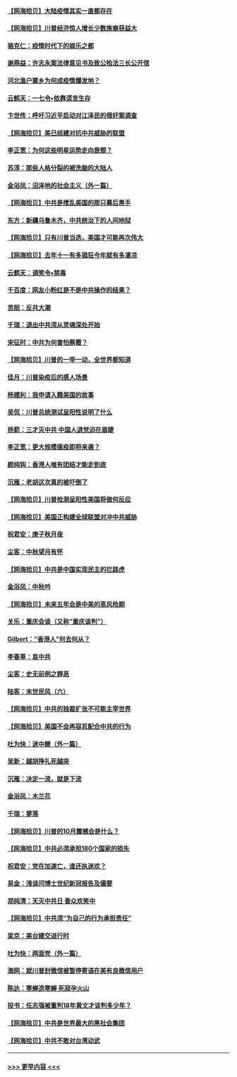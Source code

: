 #### [【网海拾贝】大陆疫情其实一直都存在](../pages/nsc993/n12473948.md?t=10150251) 
#### [【网海拾贝】川普经济惊人增长少数族裔获益大](../pages/nsc993/n12471565.md?t=10150251) 
#### [骆克仁：疫情时代下的娱乐之都](../pages/nsc993/n12471312.md?t=10150251) 
#### [谢燕益：许志永案法律意见书及致公检法三长公开信](../pages/nsc993/n12470870.md?t=10150251) 
#### [河北渔户寨乡为何成疫情爆发地？](../pages/nsc993/n12464936.md?t=10150251) 
#### [云鹤天：一七令▪依靠谎言生存](../pages/nsc993/n12470034.md?t=10150251) 
#### [卞世传：呼吁习近平启动对江泽民的俄奸案调查](../pages/nsc993/n12469722.md?t=10150251) 
#### [【网海拾贝】美已组建对抗中共威胁的联盟](../pages/nsc993/n12469018.md?t=10150251) 
#### [李正宽：为何这些明星运势走向衰颓？](../pages/nsc993/n12468730.md?t=10150251) 
#### [苏淳：那些人格分裂的被洗脑的大陆人](../pages/nsc993/n12467858.md?t=10150251) 
#### [金浴凤：沼泽地的社会主义（外一篇）](../pages/nsc993/n12467792.md?t=10150251) 
#### [【网海拾贝】中共是搅乱美国的那只幕后黑手](../pages/nsc993/n12467700.md?t=10150251) 
#### [东方：新疆乌鲁木齐，中共统治下的人间地狱](../pages/nsc993/n12466075.md?t=10150251) 
#### [【网海拾贝】只有川普当选，美国才可能再次伟大](../pages/nsc993/n12466013.md?t=10150251) 
#### [【网海拾贝】去年十一有多猖狂今年就有多凄凉](../pages/nsc993/n12463649.md?t=10150251) 
#### [云鹤天：调笑令▪禁毒](../pages/nsc993/n12462975.md?t=10150251) 
#### [千百度：网友小粉红是不是中共操作的结果？](../pages/nsc993/n12461025.md?t=10150251) 
#### [苦胆：反共大潮](../pages/nsc993/n12459469.md?t=10150251) 
#### [千瑞：退出中共须从灵魂深处开始](../pages/nsc993/n12459437.md?t=10150251) 
#### [宋征时：中共为何害怕蔡霞？](../pages/nsc993/n12459097.md?t=10150251) 
#### [【网海拾贝】川普的一举一动，全世界都知道](../pages/nsc993/n12458825.md?t=10150251) 
#### [佳月：川普染疫后的感人场景](../pages/nsc993/n12456994.md?t=10150251) 
#### [杨建利：我申请入籍美国的故事](../pages/nsc993/n12455635.md?t=10150251) 
#### [吴侃：川普总统测试呈阳性说明了什么](../pages/nsc993/n12451869.md?t=10150251) 
#### [扬箭：三才灭中共 中国人退党迫在眉睫](../pages/nsc993/n12451842.md?t=10150251) 
#### [李正宽：更大规模瘟疫即将来袭？](../pages/nsc993/n12451455.md?t=10150251) 
#### [颜纯钩：香港人唯有团结才能走到底](../pages/nsc993/n12450870.md?t=10150251) 
#### [沉雁：老胡这次真的被吓倒了](../pages/nsc993/n12449796.md?t=10150251) 
#### [【网海拾贝】川普检测呈阳性美国将做何反应](../pages/nsc993/n12449042.md?t=10150251) 
#### [【网海拾贝】美国正构建全球联盟对冲中共威胁](../pages/nsc993/n12446580.md?t=10150251) 
#### [祝君安：庚子秋月夜](../pages/nsc993/n12445870.md?t=10150251) 
#### [尘客：中秋望月有怀](../pages/nsc993/n12444632.md?t=10150251) 
#### [【网海拾贝】中共是中国实现民主的拦路虎](../pages/nsc993/n12443573.md?t=10150251) 
#### [金浴凤：中秋吟](../pages/nsc993/n12441773.md?t=10150251) 
#### [【网海拾贝】未来五年会是中美的高风险期](../pages/nsc993/n12440760.md?t=10150251) 
#### [关乐：重庆会谈（又称“重庆谈判”）](../pages/nsc993/n12437525.md?t=10150251) 
#### [Gilbert：“香港人”何去何从？](../pages/nsc993/n12435894.md?t=10150251) 
#### [李春草：哀中共](../pages/nsc993/n12435874.md?t=10150251) 
#### [尘客：史无前例之罪恶](../pages/nsc993/n12435762.md?t=10150251) 
#### [陆客：末世民风（六）](../pages/nsc993/n12435354.md?t=10150251) 
#### [【网海拾贝】中共的独裁扩张不可能主宰世界](../pages/nsc993/n12435151.md?t=10150251) 
#### [【网海拾贝】美国不会再容忍配合中共的行为](../pages/nsc993/n12433808.md?t=10150251) 
#### [吐为快：迷中醒（外一篇）](../pages/nsc993/n12433585.md?t=10150251) 
#### [吴新：越胡挣扎死越突](../pages/nsc993/n12433562.md?t=10150251) 
#### [沉雁：决定一流，就是下流](../pages/nsc993/n12432128.md?t=10150251) 
#### [金浴凤：木兰花](../pages/nsc993/n12432124.md?t=10150251) 
#### [千瑞：寥落](../pages/nsc993/n12432071.md?t=10150251) 
#### [【网海拾贝】川普的10月震撼会是什么？](../pages/nsc993/n12431624.md?t=10150251) 
#### [【网海拾贝】中共必须承担180个国家的损失](../pages/nsc993/n12428893.md?t=10150251) 
#### [祝君安：党在加速亡，谁还执迷欢？](../pages/nsc993/n12428652.md?t=10150251) 
#### [易金：浅谈闫博士世纪新冠报告及撮要](../pages/nsc993/n12426822.md?t=10150251) 
#### [郑纯清：天灭中共日 善众欢笑中](../pages/nsc993/n12426784.md?t=10150251) 
#### [【网海拾贝】中共须“为自己的行为承担责任”](../pages/nsc993/n12426067.md?t=10150251) 
#### [梁京：美台建交进行时](../pages/nsc993/n12424066.md?t=10150251) 
#### [吐为快：两面党（外一篇）](../pages/nsc993/n12424043.md?t=10150251) 
#### [海网：就川普封微信被暂停寄语在美有良微信用户](../pages/nsc993/n12424021.md?t=10150251) 
#### [陈达：寒蝉造寒蝉 死寂孕火山](../pages/nsc993/n12423958.md?t=10150251) 
#### [投书：任志强被重判18年黄文才该判多少年？](../pages/nsc993/n12423672.md?t=10150251) 
#### [【网海拾贝】中共是世界最大的黑社会集团](../pages/nsc993/n12423543.md?t=10150251) 
#### [【网海拾贝】中共不敢对台湾动武](../pages/nsc993/n12421418.md?t=10150251) 

----
#### [ >>> 更早内容 <<< ](../indexes/nsc993-earlier.md)
